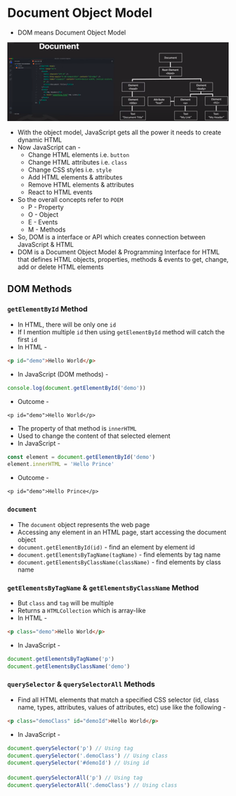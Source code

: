 # Document Object Model

- DOM means Document Object Model

![DOM](photo/dom.png)

- With the object model, JavaScript gets all the power it needs to create dynamic HTML
- Now JavaScript can - 
  - Change HTML elements i.e. `button`
  - Change HTML attributes i.e. `class`
  - Change CSS styles i.e. `style`
  - Add HTML elements & attributes
  - Remove HTML elements & attributes
  - React to HTML events
- So the overall concepts refer to `POEM`
  - P - Property
  - O - Object
  - E - Events
  - M - Methods
- So, DOM is a interface or API which creates connection between JavaScript & HTML
- DOM is a Document Object Model & Programming Interface for HTML that defines HTML objects, properties, methods & events to get, change, add or delete HTML elements

## DOM Methods

### `getElementById` Method

- In HTML, there will be only one `id`
- If I mention multiple `id` then using `getElementById` method will catch the first `id`
- In HTML - 

```html
<p id="demo">Hello World</p>
```

- In JavaScript (DOM methods) - 

```js
console.log(document.getElementById('demo'))
```

- Outcome - 

```text
<p id="demo">Hello World</p>
```

- The property of that method is `innerHTML`
- Used to change the content of that selected element
- In JavaScript - 

```js
const element = document.getElementById('demo')
element.innerHTML = 'Hello Prince'
```

- Outcome -

```text
<p id="demo">Hello Prince</p>
```

### `document`

- The `document` object represents the web page
- Accessing any element in an HTML page, start accessing the document object
- `document.getElementById(id)` - find an element by element id
- `document.getElementsByTagName(tagName)` - find elements by tag name
- `document.getElementsByClassName(className)` - find elements by class name

### `getElementsByTagName` & `getElementsByClassName` Method

- But `class` and `tag` will be multiple
- Returns a `HTMLCollection` which is array-like
- In HTML - 

```html
<p class="demo">Hello World</p>
```

- In JavaScript -

```js
document.getElementsByTagName('p')
document.getElementsByClassName('demo')
```

### `querySelector` & `querySelectorAll` Methods

- Find all HTML elements that match a specified CSS selector (id, class name, types, attributes, values of attributes, etc) use like the following - 

```html
<p class="demoClass" id="demoId">Hello World</p>
```

- In JavaScript - 

```js
document.querySelector('p') // Using tag
document.querySelector('.demoClass') // Using class
document.querySelector('#demoId') // Using id

document.querySelectorAll('p') // Using tag
document.querySelectorAll('.demoClass') // Using class
```